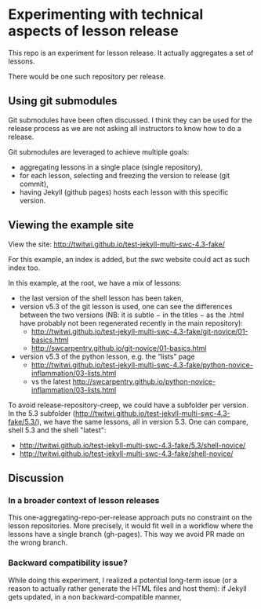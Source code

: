# Experimenting with technical aspects of lesson release

This repo is an experiment for lesson release.
It actually aggregates a set of lessons.

There would be one such repository per release.



## Using git submodules

Git submodules have been often discussed.
I think they can be used for the release process as we are not asking all instructors to know how to do a release.

Git submodules are leveraged to achieve multiple goals:
- aggregating lessons in a single place (single repository),
- for each lesson, selecting and freezing the version to release (git commit),
- having Jekyll (github pages) hosts each lesson with this specific version.


## Viewing the example site

View the site: http://twitwi.github.io/test-jekyll-multi-swc-4.3-fake/

For this example, an index is added, but the swc website could act as such index too.

In this example, at the root, we have a mix of lessons:
- the last version of the shell lesson has been taken,
- version v5.3 of the git lesson is used, one can see the differences between the two versions (NB: it is subtle − in the titles − as the .html have probably not been regenerated recently in the main repository):
    - http://twitwi.github.io/test-jekyll-multi-swc-4.3-fake/git-novice/01-basics.html
    - http://swcarpentry.github.io/git-novice/01-basics.html
- version v5.3 of the python lesson, e.g. the “lists” page
    - http://twitwi.github.io/test-jekyll-multi-swc-4.3-fake/python-novice-inflammation/03-lists.html
    - vs the latest http://swcarpentry.github.io/python-novice-inflammation/03-lists.html


To avoid release-repository-creep, we could have a subfolder per version.
In the 5.3 subfolder (http://twitwi.github.io/test-jekyll-multi-swc-4.3-fake/5.3/), we have the same lessons, all in version 5.3.
One can compare, shell 5.3 and the shell "latest":
- http://twitwi.github.io/test-jekyll-multi-swc-4.3-fake/5.3/shell-novice/
- http://twitwi.github.io/test-jekyll-multi-swc-4.3-fake/shell-novice/


## Discussion

### In a broader context of lesson releases

This one-aggregating-repo-per-release approach puts no constraint on the lesson repositories.
More precisely, it would fit well in a workflow where the lessons have a single branch (gh-pages).
This way we avoid PR made on the wrong branch.

### Backward compatibility issue?
While doing this experiment, I realized a potential long-term issue (or a reason to actually rather generate the HTML files and host them): if Jekyll gets updated, in a non backward-compatible manner, 

